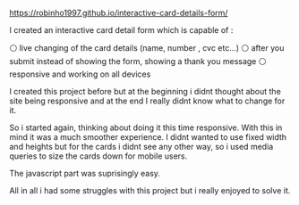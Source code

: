 https://robinho1997.github.io/interactive-card-details-form/

I created an interactive card detail form which is capable of :

⚪ live changing of the card details (name, number , cvc etc...)
⚪ after you submit instead of showing the form, showing a thank you message
⚪ responsive and working on all devices


I created this project before but at the beginning i didnt thought about the site being responsive and at the end I really didnt know what to change for it.

So i started again, thinking about doing it this time responsive.
With this in mind it was a much smoother experience.
I didnt wanted to use fixed width and heights but for the cards i didnt see any other way, so i used media queries to size the cards down for mobile users.

The javascript part was suprisingly easy.

All in all i had some struggles with this project but i really enjoyed to solve it.
